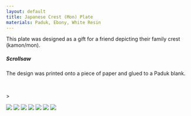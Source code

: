 ```yaml
---
layout: default
title: Japanese Crest (Mon) Plate
materials: Paduk, Ebony, White Resin
---
```


This plate was designed as a gift for a friend depicting their family crest (kamon/mon).

##### Scrollsaw

The design was printed onto a piece of paper and glued to a Paduk blank.

<img src="{{ site.baseurl }}\pics\2019-July Japanese Crest\IMG_1405.JPG" alt="" class="img-responsive" />

<img src="{{ site.baseurl }}\pics\2019-July Japanese Crest\IMG_1412.JPG" alt="" class="img-responsive" />

<img src="{{ site.baseurl }}\pics\2019-July Japanese Crest\IMG_1419.JPG" alt="" class="img-responsive" />>

<img src="{{ site.baseurl }}\pics\2019-July Japanese Crest\IMG_1421.JPG" class="img-responsive" />

<img src="{{ site.baseurl }}\pics\2019-July Japanese Crest\IMG_1426.JPG" class="img-responsive" />

<img src="{{ site.baseurl }}\pics\2019-July Japanese Crest\IMG_1427.JPG" class="img-responsive" />

<img src="{{ site.baseurl }}\pics\2019-July Japanese Crest\IMG_1428.JPG" class="img-responsive" />

<img src="{{ site.baseurl }}\pics\2019-July Japanese Crest\IMG_1429.JPG" class="img-responsive" />


<img src="{{ site.baseurl }}\pics\2019-July Japanese Crest\IMG_1431.JPG" class="img-responsive" />


<img src="{{ site.baseurl }}\pics\2019-July Japanese Crest\IMG_1434.JPG" class="img-responsive" />